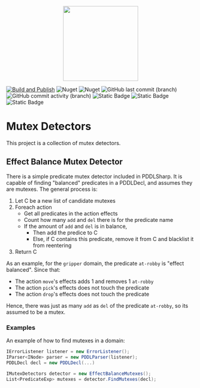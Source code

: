 
<p align="center">
    <img src="https://github.com/kris701/MutexDetectors/assets/22596587/d3f387a6-e0b5-4118-9801-c125a4e64100" width="200" height="200" />
</p>

[![Build and Publish](https://github.com/kris701/MutexDetectors/actions/workflows/dotnet-desktop.yml/badge.svg)](https://github.com/kris701/MutexDetectors/actions/workflows/dotnet-desktop.yml)
![Nuget](https://img.shields.io/nuget/v/MutexDetectors)
![Nuget](https://img.shields.io/nuget/dt/MutexDetectors)
![GitHub last commit (branch)](https://img.shields.io/github/last-commit/kris701/MutexDetectors/main)
![GitHub commit activity (branch)](https://img.shields.io/github/commit-activity/m/kris701/MutexDetectors)
![Static Badge](https://img.shields.io/badge/Platform-Windows-blue)
![Static Badge](https://img.shields.io/badge/Platform-Linux-blue)
![Static Badge](https://img.shields.io/badge/Framework-dotnet--8.0-green)

# Mutex Detectors
This project is a collection of mutex detectors.

## Effect Balance Mutex Detector

There is a simple predicate mutex detector included in PDDLSharp.
It is capable of finding "balanced" predicates in a PDDLDecl, and assumes they are mutexes.
The general process is:
1. Let C be a new list of candidate mutexes
2. Foreach action
   - Get all predicates in the action effects
   - Count how many `add` and `del` there is for the predicate name
   - If the amount of `add` and `del` is in balance, 
      - Then add the predice to C
      - Else, if C contains this predicate, remove it from C and blacklist it from reentering
3. Return C

As an example, for the `gripper` domain, the predicate `at-robby` is "effect balanced". Since that:
* The action `move`'s effects adds 1 and removes 1 `at-robby`
* The action `pick`'s effects does not touch the predicate
* The action `drop`'s effects does not touch the predicate

Hence, there was just as many `add` as `del` of the predicate `at-robby`, so its assumed to be a mutex.

### Examples
An example of how to find mutexes in a domain:
```csharp
IErrorListener listener = new ErrorListener();
IParser<INode> parser = new PDDLParser(listener);
PDDLDecl decl = new PDDLDecl(...)

IMutexDetectors detector = new EffectBalanceMutexes();
List<PredicateExp> mutexes = detector.FindMutexes(decl);
```